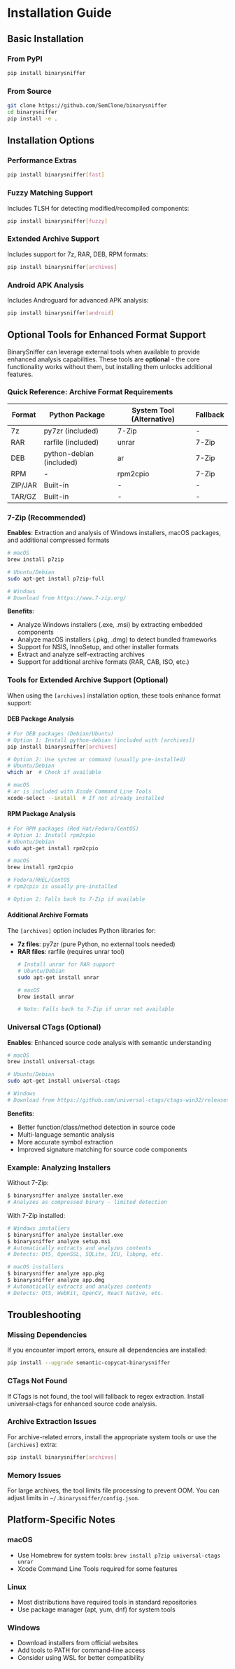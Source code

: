 # Installation Guide

## Basic Installation

### From PyPI
```bash
pip install binarysniffer
```

### From Source
```bash
git clone https://github.com/SemClone/binarysniffer
cd binarysniffer
pip install -e .
```

## Installation Options

### Performance Extras
```bash
pip install binarysniffer[fast]
```

### Fuzzy Matching Support
Includes TLSH for detecting modified/recompiled components:
```bash
pip install binarysniffer[fuzzy]
```

### Extended Archive Support
Includes support for 7z, RAR, DEB, RPM formats:
```bash
pip install binarysniffer[archives]
```

### Android APK Analysis
Includes Androguard for advanced APK analysis:
```bash
pip install binarysniffer[android]
```

## Optional Tools for Enhanced Format Support

BinarySniffer can leverage external tools when available to provide enhanced analysis capabilities. These tools are **optional** - the core functionality works without them, but installing them unlocks additional features.

### Quick Reference: Archive Format Requirements

| Format | Python Package | System Tool (Alternative) | Fallback |
|--------|---------------|---------------------------|----------|
| 7z | py7zr (included) | 7-Zip | - |
| RAR | rarfile (included) | unrar | 7-Zip |
| DEB | python-debian (included) | ar | 7-Zip |
| RPM | - | rpm2cpio | 7-Zip |
| ZIP/JAR | Built-in | - | - |
| TAR/GZ | Built-in | - | - |

### 7-Zip (Recommended)
**Enables**: Extraction and analysis of Windows installers, macOS packages, and additional compressed formats

```bash
# macOS
brew install p7zip

# Ubuntu/Debian
sudo apt-get install p7zip-full

# Windows
# Download from https://www.7-zip.org/
```

**Benefits**:
- Analyze Windows installers (.exe, .msi) by extracting embedded components
- Analyze macOS installers (.pkg, .dmg) to detect bundled frameworks
- Support for NSIS, InnoSetup, and other installer formats
- Extract and analyze self-extracting archives
- Support for additional archive formats (RAR, CAB, ISO, etc.)

### Tools for Extended Archive Support (Optional)

When using the `[archives]` installation option, these tools enhance format support:

#### DEB Package Analysis
```bash
# For DEB packages (Debian/Ubuntu)
# Option 1: Install python-debian (included with [archives])
pip install binarysniffer[archives]

# Option 2: Use system ar command (usually pre-installed)
# Ubuntu/Debian
which ar  # Check if available

# macOS
# ar is included with Xcode Command Line Tools
xcode-select --install  # If not already installed
```

#### RPM Package Analysis
```bash
# For RPM packages (Red Hat/Fedora/CentOS)
# Option 1: Install rpm2cpio
# Ubuntu/Debian
sudo apt-get install rpm2cpio

# macOS
brew install rpm2cpio

# Fedora/RHEL/CentOS
# rpm2cpio is usually pre-installed

# Option 2: Falls back to 7-Zip if available
```

#### Additional Archive Formats
The `[archives]` option includes Python libraries for:
- **7z files**: py7zr (pure Python, no external tools needed)
- **RAR files**: rarfile (requires unrar tool)
  ```bash
  # Install unrar for RAR support
  # Ubuntu/Debian
  sudo apt-get install unrar
  
  # macOS
  brew install unrar
  
  # Note: Falls back to 7-Zip if unrar not available
  ```

### Universal CTags (Optional)
**Enables**: Enhanced source code analysis with semantic understanding

```bash
# macOS
brew install universal-ctags

# Ubuntu/Debian
sudo apt-get install universal-ctags

# Windows
# Download from https://github.com/universal-ctags/ctags-win32/releases
```

**Benefits**:
- Better function/class/method detection in source code
- Multi-language semantic analysis
- More accurate symbol extraction
- Improved signature matching for source code components

### Example: Analyzing Installers

Without 7-Zip:
```bash
$ binarysniffer analyze installer.exe
# Analyzes as compressed binary - limited detection
```

With 7-Zip installed:
```bash
# Windows installers
$ binarysniffer analyze installer.exe
$ binarysniffer analyze setup.msi
# Automatically extracts and analyzes contents
# Detects: Qt5, OpenSSL, SQLite, ICU, libpng, etc.

# macOS installers
$ binarysniffer analyze app.pkg
$ binarysniffer analyze app.dmg
# Automatically extracts and analyzes contents
# Detects: Qt5, WebKit, OpenCV, React Native, etc.
```

## Troubleshooting

### Missing Dependencies
If you encounter import errors, ensure all dependencies are installed:
```bash
pip install --upgrade semantic-copycat-binarysniffer
```

### CTags Not Found
If CTags is not found, the tool will fallback to regex extraction. Install universal-ctags for enhanced source code analysis.

### Archive Extraction Issues
For archive-related errors, install the appropriate system tools or use the `[archives]` extra:
```bash
pip install binarysniffer[archives]
```

### Memory Issues
For large archives, the tool limits file processing to prevent OOM. You can adjust limits in `~/.binarysniffer/config.json`.

## Platform-Specific Notes

### macOS
- Use Homebrew for system tools: `brew install p7zip universal-ctags unrar`
- Xcode Command Line Tools required for some features

### Linux
- Most distributions have required tools in standard repositories
- Use package manager (apt, yum, dnf) for system tools

### Windows
- Download installers from official websites
- Add tools to PATH for command-line access
- Consider using WSL for better compatibility